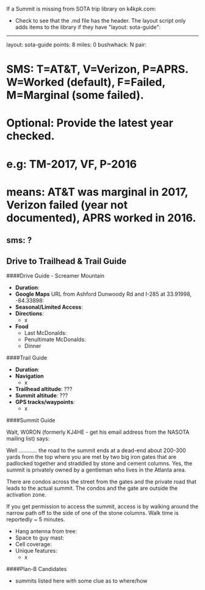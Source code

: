 If a Summit is missing from SOTA trip library on k4kpk.com:
* Check to see that the .md file has the header. The layout script only adds items to the library if they have "layout: sota-guide":
---
layout: sota-guide
points: 8
miles: 0
bushwhack: N
pair:

# SMS: T=AT&T, V=Verizon, P=APRS. W=Worked (default), F=Failed, M=Marginal (some failed).
# Optional: Provide the latest year checked.
# e.g: TM-2017, VF, P-2016
# means: AT&T was marginal in 2017, Verizon failed (year not documented), APRS worked in 2016.
sms: ?
---
Drive to Trailhead & Trail Guide
--------------------------------------------------------
####Drive Guide - Screamer Mountain

* **Duration**: 
* **Google Maps** URL from Ashford Dunwoody Rd and I-285 at 33.91998, -84.33898: 
* **Seasonal/Limited Access**:
* **Directions**:
    * x
* **Food**
    * Last McDonalds: 
    * Penultimate McDonalds: 
    * Dinner

####Trail Guide

* **Duration**:
* **Navigation**
    * x
* **Trailhead altitude**: ???
* **Summit altitude**: ???
* **GPS tracks/waypoints**:
    * x

####Summit Guide

Walt,  W0RON  (formerly KJ4HE - get his email address from the NASOTA mailing list) says:

Well ............ the road to the summit ends at a dead-end about 200-300 yards from the top where you are met by two big iron gates that are padlocked together and straddled by stone and cement columns.  Yes, the summit is privately owned by a gentleman who lives in the Atlanta area.

There are condos across the street from the gates and the private road that leads to the actual summit.  The condos and the gate are outside the activation zone.

If you get permission to access the summit, access is by walking around the narrow path off to the side of one of the stone columns.  Walk time is reportedly ~ 5 minutes.


* Hang antenna from tree:
* Space to guy mast:
* Cell coverage:
* Unique features:
    * x

####Plan-B Candidates

* summits listed here with some clue as to where/how

